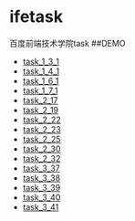 # ifetask
百度前端技术学院task
##DEMO
- [task_1_3_1](https://fecoders.github.io/ifetask/task1/task_1_3_1.html)
- [task_1_4_1](https://fecoders.github.io/ifetask/task1/task_1_4_1.html)
- [task_1_6_1](http://fecoders.github.io/ifetask/task1/task_1_6_1/task_1_6_1.html)
- [task_1_7_1](http://fecoders.github.io/ifetask/task1/task_1_7_1/task_1_7_1.html)
- [task_2_17](http://fecoders.github.io/ifetask/task2/task_2_17/task_2_17.html)
- [task_2_19](http://fecoders.github.io/ifetask/task2/task_2_19/task_2_19.html)
- [task_2_22](http://fecoders.github.io/ifetask/task2/task_2_22.html)
- [task_2_23](http://fecoders.github.io/ifetask/task2/task_2_23/task_2_23.html)
- [task_2_25](http://fecoders.github.io/ifetask/task2/task_2_25/task_2_25.html)
- [task_2_30](http://fecoders.github.io/ifetask/task2/task_2_30/task_2_30.html)
- [task_2_32](http://fecoders.github.io/ifetask/task2/task_2_32/task_2_32.html)
- [task_3_37](http://fecoders.github.io/ifetask/task3/task_3_37/task_3_37.html)
- [task_3_38](http://fecoders.github.io/ifetask/task3/task_3_38/task_3_38.html)
- [task_3_39](http://fecoders.github.io/ifetask/task3/task_3_39/task_3_39.html)
- [task_3_40](http://fecoders.github.io/ifetask/task3/task_3_40/task_3_40.html)
- [task_3_41](http://fecoders.github.io/ifetask/task3/task_3_37/task_3_41.html)

